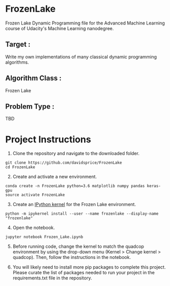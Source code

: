 # FrozenLake
Frozen Lake Dynamic Programming file for the Advanced Machine Learning course of Udacity's Machine Learning nanodegree.

## Target :
Write my own implementations of many classical dynamic programming algorithms.

## Algorithm Class :
Frozen Lake

## Problem Type :
TBD

# Project Instructions
1. Clone the repository and navigate to the downloaded folder.

~~~~
git clone https://github.com/davidsprice/FrozenLake
cd FrozenLake
~~~~

2. Create and activate a new environment.

~~~~
conda create -n FrozenLake python=3.6 matplotlib numpy pandas keras-gpu
source activate FrozenLake
~~~~

3. Create an [IPython kernel](https://ipython.readthedocs.io/en/stable/install/kernel_install.html) for the Frozen Lake environment.

~~~~
python -m ipykernel install --user --name frozenlake --display-name "frozenlake"
~~~~

4. Open the notebook.

~~~~
jupyter notebook Frozen_Lake.ipynb
~~~~

5. Before running code, change the kernel to match the quadcop environment by using the drop-down menu (Kernel > Change kernel > quadcop). Then, follow the instructions in the notebook.

6. You will likely need to install more pip packages to complete this project. Please curate the list of packages needed to run your project in the requirements.txt file in the repository.
